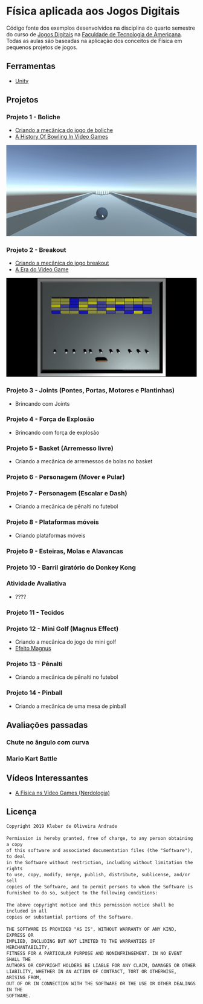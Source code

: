 # Física aplicada aos Jogos Digitais

Código fonte dos exemplos desenvolvidos na disciplina do quarto semestre do curso de [Jogos Digitais](http://www.fatec.edu.br/cursos/jogos-digitais/) na [Faculdade de Tecnologia de Americana](http://www.fatec.edu.br/). Todas as aulas são baseadas na aplicação dos conceitos de Física em pequenos projetos de jogos.

## Ferramentas
*   [Unity](https://unity3d.com/)

## Projetos

### Projeto 1 - Boliche
-   [Criando a mecânica do jogo de boliche](https://medium.com/@kleberandrade/criando-um-jogo-de-boliche-3f42964b185b?source=friends_link&sk=59955d80e98fecef135b323dfdfcffa3)
-   [A History Of Bowling In Video Games](https://kotaku.com/a-history-of-bowling-in-video-games-1832291078)

<p align="center">
  <img src="https://github.com/kleberandrade/aulas-jogos-fisica/blob/master/Screenshots/bowling.gif" width="800"/>
</p>

### Projeto 2 - Breakout
-   [Criando a mecânica do jogo breakout](https://medium.com/@kleberandrade/criando-a-mecânica-do-jogo-breakout-89e2a2977cd9)
-   [A Era do Video Game](https://www.youtube.com/watch?v=o0IStvZywB0)

<p align="center">
  <img src="https://github.com/kleberandrade/aulas-jogos-fisica/blob/master/Screenshots/breakout.gif" width="800"/>
</p>

### Projeto 3 - Joints (Pontes, Portas, Motores e Plantinhas)
-   Brincando com Joints

### Projeto 4 - Força de Explosão
-   Brincando com força de explosão

### Projeto 5 - Basket (Arremesso livre)
-   Criando a mecânica de arremessos de bolas no basket

### Projeto 6 - Personagem (Mover e Pular)

### Projeto 7 - Personagem (Escalar e Dash)
-   Criando a mecânica de pênalti no futebol

### Projeto 8 - Plataformas móveis
-   Criando plataformas móveis

### Projeto 9 - Esteiras, Molas e Alavancas

### Projeto 10 - Barril giratório do Donkey Kong

### Atividade Avaliativa

-   ????

### Projeto 11 - Tecidos

### Projeto 12 - Mini Golf (Magnus Effect)
-   Criando a mecânica do jogo de mini golf
-   [Efeito Magnus](http://www.scielo.br/pdf/rbef/v37n3/0102-4744-rbef-37-3-3505.pdf)

### Projeto 13 - Pênalti
-   Criando a mecânica de pênalti no futebol

### Projeto 14 - Pinball
-   Criando a mecânica de uma mesa de pinball

## Avaliações passadas

### Chute no ângulo com curva
### Mario Kart Battle

## Vídeos Interessantes
*   [A Física ns Vídeo Games (Nerdologia)](https://www.youtube.com/watch?v=fuZU0HLRbWA)

## Licença

    Copyright 2019 Kleber de Oliveira Andrade
    
    Permission is hereby granted, free of charge, to any person obtaining a copy
    of this software and associated documentation files (the "Software"), to deal
    in the Software without restriction, including without limitation the rights
    to use, copy, modify, merge, publish, distribute, sublicense, and/or sell
    copies of the Software, and to permit persons to whom the Software is
    furnished to do so, subject to the following conditions:
    
    The above copyright notice and this permission notice shall be included in all
    copies or substantial portions of the Software.
    
    THE SOFTWARE IS PROVIDED "AS IS", WITHOUT WARRANTY OF ANY KIND, EXPRESS OR
    IMPLIED, INCLUDING BUT NOT LIMITED TO THE WARRANTIES OF MERCHANTABILITY,
    FITNESS FOR A PARTICULAR PURPOSE AND NONINFRINGEMENT. IN NO EVENT SHALL THE
    AUTHORS OR COPYRIGHT HOLDERS BE LIABLE FOR ANY CLAIM, DAMAGES OR OTHER
    LIABILITY, WHETHER IN AN ACTION OF CONTRACT, TORT OR OTHERWISE, ARISING FROM,
    OUT OF OR IN CONNECTION WITH THE SOFTWARE OR THE USE OR OTHER DEALINGS IN THE
    SOFTWARE.
